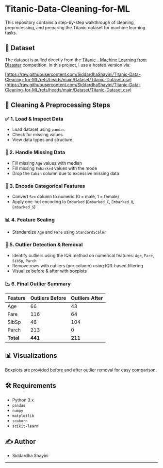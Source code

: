 # Titanic-Data-Cleaning-for-ML

This repository contains a step-by-step walkthrough of cleaning, preprocessing, and preparing the Titanic dataset for machine learning tasks.

## 📂 Dataset

The dataset is pulled directly from the [Titanic - Machine Learning from Disaster](https://www.kaggle.com/datasets/yasserh/titanic-dataset) competition. In this project, I use a hosted version via:

[https://raw.githubusercontent.com/SiddardhaShayini/Titanic-Data-Cleaning-for-ML/refs/heads/main/Dataset/Titanic-Dataset.csv](https://raw.githubusercontent.com/SiddardhaShayini/Titanic-Data-Cleaning-for-ML/refs/heads/main/Dataset/Titanic-Dataset.csv)

## 🧼 Cleaning & Preprocessing Steps

### ✅ 1. Load & Inspect Data
- Load dataset using `pandas`
- Check for missing values
- View data types and structure

### 🔧 2. Handle Missing Data
- Fill missing `Age` values with median
- Fill missing `Embarked` values with the mode
- Drop the `Cabin` column due to excessive missing data

### 🧠 3. Encode Categorical Features
- Convert `Sex` column to numeric (0 = male, 1 = female)
- Apply one-hot encoding to `Embarked` (`Embarked_C`, `Embarked_Q`, `Embarked_S`)

### 📊 4. Feature Scaling
- Standardize `Age` and `Fare` using `StandardScaler`

### 🧹 5. Outlier Detection & Removal
- Identify outliers using the IQR method on numerical features: `Age`, `Fare`, `SibSp`, `Parch`
- Remove rows with outliers (per column) using IQR-based filtering
- Visualize before & after with boxplots

### 📉 6. Final Outlier Summary

| Feature | Outliers Before | Outliers After |
|---------|------------------|-----------------|
| Age     | 66               | 43              |
| Fare    | 116              | 64              |
| SibSp   | 46               | 104             |
| Parch   | 213              | 0               |
| **Total** | **441**         | **211**         |

## 📊 Visualizations

Boxplots are provided before and after outlier removal for easy comparison.

## 🛠️ Requirements

- Python 3.x
- `pandas`
- `numpy`
- `matplotlib`
- `seaborn`
- `scikit-learn`


## ✍️ Author

- Siddardha Shayini

---

